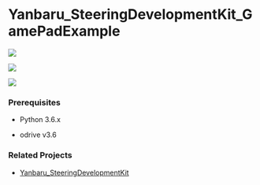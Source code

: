# Yanbaru_SteeringDevelopmentKit_GamePadExample

![](https://lh3.googleusercontent.com/iBZVLPZU6c4xYorTG09CvIIJYKaYW1yAaip6r9eeXG9eAL_5lYEXBOJ-oHLTzl1Z2YeYaucMhKEdyWsCLCy62z_IqyKHFILhnIVjfvrR2SUCQKsGOL14tFEhRQvqbS_qc7mEL8qXKQ)

![](https://lh3.googleusercontent.com/Um7InlPmNigqIdj_BFyAhQumOr5aTJHOHQWdaS9QKDzKGlNO5aoidZfCpL-8hOgX_2S_tH5vha0RHEOUEkchafOr0JP69zBlXHKAEMw3ziEGwuRdqk1HD5zlf-rfnLHXyJGqCZYnxw)

![](https://lh3.googleusercontent.com/L09ozOLPbd4VVN9X2Pc6jAMpYXThu_ExwtlyUEHOW1cxOz_rsqagvZeE2TZmULmiGLEykJb57gAp7iXPwaHO_kqPcq9oDZX-rrosQvsPqoZ6HGAaMWpWQ2NuUKNt-21BgV4B5xwXPQ)


### Prerequisites
- Python 3.6.x

- odrive v3.6


### Related Projects
* [Yanbaru_SteeringDevelopmentKit](https://github.com/shirokunet/Yanbaru_SteeringDevelopmentKit)
